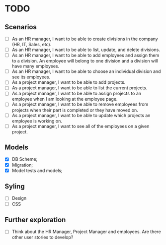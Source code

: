 # TODO #

## Scenarios ##

- [ ] As an HR manager, I want to be able to create divisions in the company (HR, IT, Sales, etc).
- [ ] As an HR manager, I want to be able to list, update, and delete divisions.
- [ ] As an HR manager, I want to be able to add employees and assign them to a division. An employee will belong to one division and a division will have many employees.
- [ ] As an HR manager, I want to be able to choose an individual division and see its employees.
- [ ] As a project manager, I want to be able to add projects.
- [ ] As a project manager, I want to be able to list the current projects.
- [ ] As a project manager, I want to be able to assign projects to an employee when I am looking at the employee page.
- [ ] As a project manager, I want to be able to remove employees from projects when their part is completed or they have moved on.
- [ ] As a project manager, I want to be able to update which projects an employee is working on.
- [ ] As a project manager, I want to see all of the employees on a given project.

## Models ##

- [x] DB Scheme;
- [x] Migration;
- [x] Model tests and models;

## Syling ##

- [ ] Design
- [ ] CSS

## Further exploration ##

- [ ] Think about the HR Manager, Project Manager and employees. Are there other user stories to develop?
